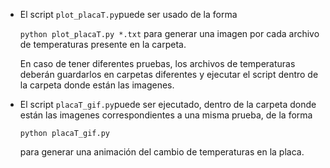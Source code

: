 - El script `plot_placaT.py`puede ser usado de la forma

  `python plot_placaT.py *.txt` para generar una imagen por cada archivo de temperaturas presente en la carpeta.

  En caso de tener diferentes pruebas, los archivos de temperaturas deberán guardarlos en carpetas diferentes y ejecutar el script dentro de la carpeta donde están las imagenes. 


- El script `placaT_gif.py`puede ser ejecutado, dentro de la carpeta donde están las imagenes correspondientes a una misma prueba, de la forma

  `python placaT_gif.py` 

  para generar una animación del cambio de temperaturas en la placa. 
